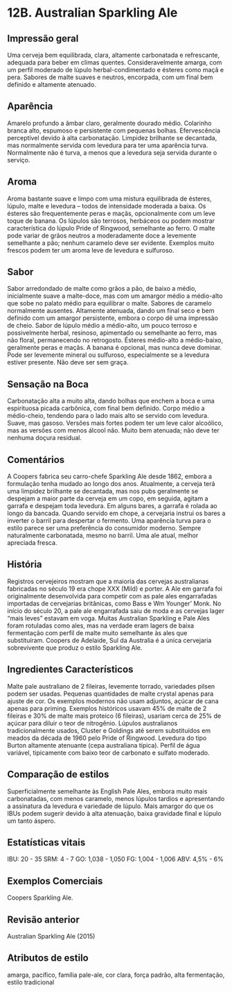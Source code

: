 # 12B. Australian Sparkling Ale

## Impressão geral

Uma cerveja bem equilibrada, clara, altamente carbonatada e refrescante, adequada para beber em climas quentes. Consideravelmente amarga, com um perfil moderado de lúpulo herbal-condimentado e ésteres como maçã e pera. Sabores de malte suaves e neutros, encorpada, 
com um final bem definido e altamente atenuado.

## Aparência

Amarelo profundo a âmbar claro, geralmente dourado médio. Colarinho branca alto, espumoso e persistente com pequenas bolhas. Efervescência perceptível devido à alta carbonatação. Limpidez brilhante se decantada, mas normalmente servida com levedura para ter uma aparência turva. Normalmente não é turva, a menos que a levedura seja servida durante o serviço.

## Aroma

Aroma bastante suave e limpo com uma mistura equilibrada de ésteres, lúpulo, malte e levedura – todos de intensidade moderada a baixa. Os ésteres são frequentemente peras e maçãs, opcionalmente com um leve toque de banana. Os lúpulos são terrosos, herbáceos ou podem mostrar característica do lúpulo Pride of Ringwood, semelhante ao ferro. O malte pode variar de grãos neutros a moderadamente doce a levemente semelhante a pão; nenhum caramelo deve ser evidente. Exemplos muito frescos podem ter um aroma leve de levedura e sulfuroso.

## Sabor

Sabor arredondado de malte como grãos a pão, de baixo a médio, inicialmente suave a malte-doce, mas com um amargor médio a médio-alto que sobe no palato médio para equilibrar o malte. Sabores de caramelo normalmente ausentes. Altamente atenuada, dando um final seco e bem definido com um amargor persistente, embora o corpo dê uma impressão de cheio. Sabor de lúpulo médio a médio-alto, um pouco terroso e possivelmente herbal, resinoso, apimentado ou semelhante ao ferro, mas não floral, permanecendo no retrogosto. Ésteres médio-alto a médio-baixo, geralmente peras e maçãs. A banana é opcional, mas nunca deve dominar. Pode ser levemente mineral ou sulfuroso, especialmente se a levedura estiver presente. Não deve ser sem graça.

## Sensação na Boca

Carbonatação alta a muito alta, dando bolhas que enchem a boca e uma espirituosa picada carbônica, com final bem definido. Corpo médio a médio-cheio, tendendo para o lado mais alto se servido com levedura. Suave, mas gasoso. Versões mais fortes podem ter um leve calor alcoólico, mas as versões com menos álcool não. Muito bem atenuada; não deve ter nenhuma doçura residual.

## Comentários

A Coopers fabrica seu carro-chefe Sparkling Ale desde 1862, embora a formulação tenha mudado ao longo dos anos. Atualmente, a cerveja terá uma limpidez brilhante se decantada, mas nos pubs geralmente se despejam a maior parte da cerveja em um copo, em seguida, agitam a garrafa e despejam toda levedura. Em alguns bares, a garrafa é rolada ao longo da bancada. Quando servido em chope, a cervejaria instrui os bares a inverter o barril para despertar o fermento. Uma aparência turva para o estilo parece ser uma preferência do consumidor moderno. Sempre naturalmente carbonatada, mesmo no barril. Uma ale atual, melhor apreciada fresca.

## História

Registros cervejeiros mostram que a maioria das cervejas australianas fabricadas no século 19 era chope XXX (Mild) e porter. A Ale em garrafa foi originalmente desenvolvida para competir com as pale ales engarrafadas importadas de cervejarias britânicas, como Bass e Wm Younger’ Monk. No início do século 20, a pale ale engarrafada saiu de moda e as cervejas lager “mais leves” estavam em voga. Muitas Australian Sparkling e Pale Ales foram rotuladas como ales, mas na verdade eram lagers de baixa fermentação com perfil de malte muito semelhante às ales que substituíram. Coopers de Adelaide, Sul da Australia é a única cervejaria sobrevivente que produz o estilo Sparkling Ale.

## Ingredientes Característicos

Malte pale australiano de 2 fileiras, levemente torrado, variedades pilsen podem ser usadas. Pequenas quantidades de malte crystal apenas para ajuste de cor. Os exemplos modernos não usam adjuntos, açúcar de cana apenas para priming. Exemplos históricos usavam 45% de malte de 2 fileiras e 30% de malte mais proteico (6 fileiras), usariam cerca de 25% de açúcar para diluir o teor de nitrogênio. Lúpulos australianos tradicionalmente usados, Cluster e Goldings até serem substituídos em meados da década de 1960 pelo Pride of Ringwood. Levedura do tipo Burton altamente atenuante (cepa australiana típica). Perfil de água variável, tipicamente com baixo teor de carbonato e sulfato moderado.

## Comparação de estilos

Superficialmente semelhante às English Pale Ales, embora muito mais carbonatadas, com menos caramelo, menos lúpulos tardios e apresentando a assinatura da levedura e variedade de lúpulo. Mais amargor do que os IBUs podem sugerir devido à alta atenuação, baixa gravidade final e lúpulo um tanto áspero.

## Estatísticas vitais

IBU: 20 - 35
SRM: 4 - 7
GO: 1,038 - 1,050
FG: 1,004 - 1,006
ABV: 4,5% - 6%

## Exemplos Comerciais

Coopers Sparkling Ale.

## Revisão anterior

Australian Sparkling Ale (2015)

## Atributos de estilo

amarga, pacífico, família pale-ale, cor clara, força padrão, alta fermentação, estilo tradicional